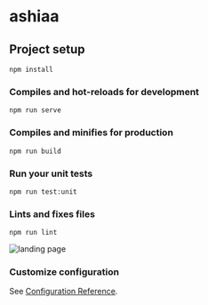 # ashiaa

## Project setup
```
npm install
```

### Compiles and hot-reloads for development
```
npm run serve
```

### Compiles and minifies for production
```
npm run build
```

### Run your unit tests
```
npm run test:unit
```

### Lints and fixes files
```
npm run lint
```
![landing page](https://user-images.githubusercontent.com/117764506/201205473-6cdd4c85-4e60-4693-9aa8-1bf0b021eae8.png)

### Customize configuration
See [Configuration Reference](https://cli.vuejs.org/config/).
